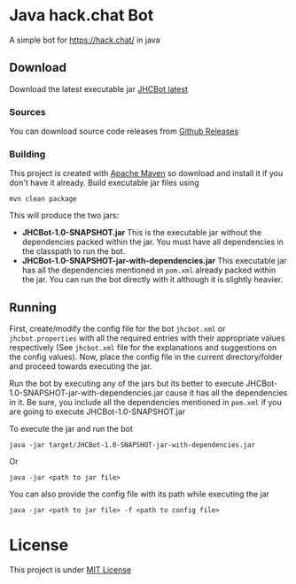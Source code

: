 # Java hack.chat Bot
A simple bot for https://hack.chat/ in java


## Download
Download the latest executable jar [JHCBot latest](https://github.com/OpSimple/jhcbot/releases/latest)

### Sources
You can download source code releases from [Github Releases](https://github.com/OpSimple/jhcbot/releases)

### Building
This project is created with [Apache Maven](https://maven.apache.org/) so download and install it if you don't have it already.
Build executable jar files using 

    mvn clean package

This will produce the two jars:
 - **JHCBot-1.0-SNAPSHOT.jar** This is the executable jar without the dependencies packed within the jar. You must have all dependencies in the classpath to run the bot.
 - **JHCBot-1.0-SNAPSHOT-jar-with-dependencies.jar** This executable jar has all the dependencies mentioned in `pom.xml` already packed within the jar. You can run the bot directly with it although it is slightly heavier.
 
 ## Running
 First, create/modify the config file for the bot `jhcbot.xml` or `jhcbot.properties` with all the required entries with their appropriate values respectively (See `jhcbot.xml` file for the explanations and suggestions on the config values).
 Now, place the config file in the current directory/folder and proceed towards executing the jar. 
 
 Run the bot by executing any of the jars but its better to execute JHCBot-1.0-SNAPSHOT-jar-with-dependencies.jar cause it has all the dependencies in it. Be sure, you include all the dependencies mentioned in `pom.xml` if you are going to execute JHCBot-1.0-SNAPSHOT.jar
 
 To execute the jar and run the bot
 
    java -jar target/JHCBot-1.0-SNAPSHOT-jar-with-dependencies.jar
    
 Or
 
    java -jar <path to jar file>
 
 You can also provide the config file with its path while executing the jar
 
    java -jar <path to jar file> -f <path to config file>
 
 # License
 This project is under [MIT License](https://github.com/OpSimple/jhcbot/blob/master/LICENSE)
 

